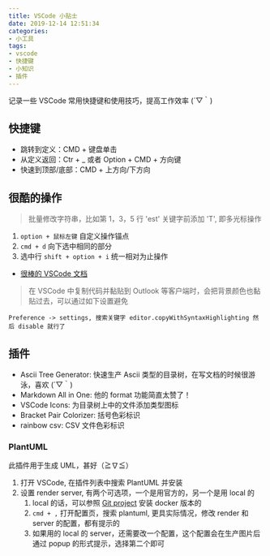 ```yaml
---
title: VSCode 小贴士
date: 2019-12-14 12:51:34
categories:
- 小工具
tags:
- vscode
- 快捷键
- 小知识
- 插件
---
```

记录一些 VSCode 常用快捷键和使用技巧，提高工作效率 (´▽｀)

## 快捷键

* 跳转到定义：CMD + 键盘单击
* 从定义返回：Ctr + _ 或者  Option + CMD + 方向键
* 快速到顶部/底部：CMD + 上方向/下方向

## 很酷的操作

> 批量修改字符串，比如第 1，3，5 行 'est' 关键字前添加 'T', 即多光标操作

1. `option + 鼠标左键` 自定义操作锚点
2. `cmd + d` 向下选中相同的部分
3. 选中行 `shift + option + i` 统一相对为止操作

* [很棒的 VSCode 文档](https://geek-docs.com/vscode/vscode-tutorials/vs-code-multi-cursor.html)

> 在 VSCode 中复制代码并黏贴到 Outlook 等客户端时，会把背景颜色也黏贴过去，可以通过如下设置避免

```config
Preference -> settings, 搜索关键字 editor.copyWithSyntaxHighlighting 然后 disable 就行了
```

## 插件

* Ascii Tree Generator: 快速生产 Ascii 类型的目录树，在写文档的时候很游泳，喜欢 (´▽｀)
* Markdown All in One: 他的 format 功能简直太赞了！
* VSCode Icons: 为目录树上中的文件添加类型图标
* Bracket Pair Colorizer: 括号色彩标识
* rainbow csv: CSV 文件色彩标识

### PlantUML

此插件用于生成 UML，甚好（≧∇≦）

1. 打开 VSCode, 在插件列表中搜索 PlantUML 并安装
2. 设置 render server, 有两个可选项，一个是用官方的，另一个是用 local 的
   1. local 的话，可以参照 [Git project](https://github.com/plantuml/plantuml-server) 安装 docker 版本的
   2. `cmd + ,` 打开配置页，搜索 plantuml, 更具实际情况，修改 render 和 server 的配置，都有提示的
   3. 如果用的 local 的 server，还需要改一个配置，这个配置会在生产图片后通过 popup 的形式提示，选择第二个即可
